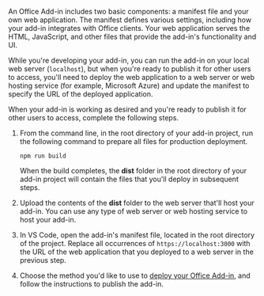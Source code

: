 An Office Add-in includes two basic components: a manifest file and your own web application. The manifest defines various settings, including how your add-in integrates with Office clients. Your web application serves the HTML, JavaScript, and other files that provide the add-in's functionality and UI.

While you're developing your add-in, you can run the add-in on your local web server (`localhost`), but when you're ready to publish it for other users to access, you'll need to deploy the web application to a web server or web hosting service (for example, Microsoft Azure) and update the manifest to specify the URL of the deployed application.

When your add-in is working as desired and you're ready to publish it for other users to access, complete the following steps.

1. From the command line, in the root directory of your add-in project, run the following command to prepare all files for production deployment.

    ```command&nbsp;line
    npm run build
    ```

    When the build completes, the **dist** folder in the root directory of your add-in project will contain the files that you'll deploy in subsequent steps.

2. Upload the contents of the **dist** folder to the web server that'll host your add-in. You can use any type of web server or web hosting service to host your add-in.

3. In VS Code, open the add-in's manifest file, located in the root directory of the project. Replace all occurrences of `https://localhost:3000` with the URL of the web application that you deployed to a web server in the previous step.

4. Choose the method you'd like to use to [deploy your Office Add-in](../publish/publish.md), and follow the instructions to publish the add-in.

